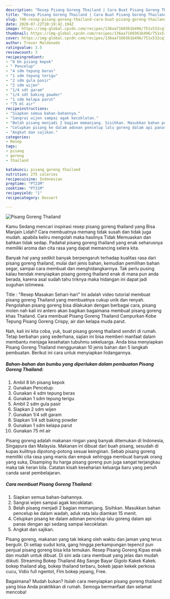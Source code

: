 ```yaml
---
description: "Resep Pisang Goreng Thailand | Cara Buat Pisang Goreng Thailand Yang Lezat"
title: "Resep Pisang Goreng Thailand | Cara Buat Pisang Goreng Thailand Yang Lezat"
slug: 746-resep-pisang-goreng-thailand-cara-buat-pisang-goreng-thailand-yang-lezat
date: 2020-07-22T10:19:42.194Z
image: https://img-global.cpcdn.com/recipes/136aa7160361b496/751x532cq70/pisang-goreng-thailand-foto-resep-utama.jpg
thumbnail: https://img-global.cpcdn.com/recipes/136aa7160361b496/751x532cq70/pisang-goreng-thailand-foto-resep-utama.jpg
cover: https://img-global.cpcdn.com/recipes/136aa7160361b496/751x532cq70/pisang-goreng-thailand-foto-resep-utama.jpg
author: Trevor Maldonado
ratingvalue: 3.5
reviewcount: 3
recipeingredient:
- "8 bh pisang kepok"
- " Pencelup"
- "4 sdm tepung beras"
- "1 sdm tepung terigu"
- "2 sdm gula pasir"
- "2 sdm wijen"
- "1/4 sdt garam"
- "1/4 sdt baking powder"
- "1 sdm kelapa parut"
- "75 ml air"
recipeinstructions:
- "Siapkan semua bahan-bahannya."
- "Sangrai wijen sampai agak kecoklatan."
- "Belah pisang menjadi 2 bagian memanjang. Sisihkan. Masukkan bahan pencelup ke dalam wadah, aduk rata lalu diamkan 15 menit."
- "Celupkan pisang ke dalam adonan pencelup lalu goreng dalam api panas dengan api sedang sampai kecoklatan."
- "Angkat dan sajikan."
categories:
- Resep
tags:
- pisang
- goreng
- thailand

katakunci: pisang goreng thailand 
nutrition: 275 calories
recipecuisine: Indonesian
preptime: "PT23M"
cooktime: "PT31M"
recipeyield: "1"
recipecategory: Dessert

---
```



![Pisang Goreng Thailand](https://img-global.cpcdn.com/recipes/136aa7160361b496/751x532cq70/pisang-goreng-thailand-foto-resep-utama.jpg)

Kamu Sedang mencari inspirasi resep pisang goreng thailand yang Bisa Manjain Lidah? Cara membuatnya memang tidak susah dan tidak juga mudah. apabila keliru mengolah maka hasilnya Tidak Memuaskan dan bahkan tidak sedap. Padahal pisang goreng thailand yang enak seharusnya memiliki aroma dan cita rasa yang dapat memancing selera kita.

Banyak hal yang sedikit banyak berpengaruh terhadap kualitas rasa dari pisang goreng thailand, mulai dari jenis bahan, kemudian pemilihan bahan segar, sampai cara membuat dan menghidangkannya. Tak perlu pusing kalau hendak menyiapkan pisang goreng thailand enak di mana pun anda berada, karena asal sudah tahu triknya maka hidangan ini dapat jadi suguhan istimewa.

Title : &#34;Resep Masakan Sehari-hari&#34; Ini adalah video tutorial membuat pisang goreng Thailand yang membuatnya cukup unik dan renyah. Pengolahan pisang goreng bisa dilakukan dengan berbagai cara, pisang molen nah kali ini antero akan bagikan bagaimana membuat pisang goreng khas Thailand. Cara membuat Pisang Goreng Thailand Campurkan Kobe Tepung Pisang Goreng Crispy, air dan kelapa muda parut.


Nah, kali ini kita coba, yuk, buat pisang goreng thailand sendiri di rumah. Tetap berbahan yang sederhana, sajian ini bisa memberi manfaat dalam membantu menjaga kesehatan tubuhmu sekeluarga. Anda bisa menyiapkan Pisang Goreng Thailand menggunakan 10 jenis bahan dan 5 langkah pembuatan. Berikut ini cara untuk menyiapkan hidangannya.

<!--inarticleads1-->

##### Bahan-bahan dan bumbu yang diperlukan dalam pembuatan Pisang Goreng Thailand:

1. Ambil 8 bh pisang kepok
1. Gunakan  Pencelup:
1. Gunakan 4 sdm tepung beras
1. Gunakan 1 sdm tepung terigu
1. Ambil 2 sdm gula pasir
1. Siapkan 2 sdm wijen
1. Gunakan 1/4 sdt garam
1. Siapkan 1/4 sdt baking powder
1. Gunakan 1 sdm kelapa parut
1. Gunakan 75 ml air


Pisang goreng adalah makanan ringan yang banyak ditemukan di Indonesia, Singapura dan Malaysia. Makanan ini dibuat dari buah pisang, sesudah di kupas kulitnya dipotong-potong sesuai keinginan. Sebab pisang goreng memiliki cita rasa yang manis dan empuk sehingga membuat banyak orang yang suka, Disamping itu harga pisang goreng pun juga sangat terjangkau maka tak heran bila. Catatan kisah keseharian keluarga baru yang penuh canda sarat pembelajaran. 

<!--inarticleads2-->

##### Cara membuat Pisang Goreng Thailand:

1. Siapkan semua bahan-bahannya.
1. Sangrai wijen sampai agak kecoklatan.
1. Belah pisang menjadi 2 bagian memanjang. Sisihkan. Masukkan bahan pencelup ke dalam wadah, aduk rata lalu diamkan 15 menit.
1. Celupkan pisang ke dalam adonan pencelup lalu goreng dalam api panas dengan api sedang sampai kecoklatan.
1. Angkat dan sajikan.


Pisang goreng, makanan yang tak lekang oleh waktu dan jaman yang terus bergulir. Di setiap sudut kota, gang hingga perkampungan tepencil pun penjual pisang goreng bisa kita temukan. Resep Pisang Goreng Kipas enak dan mudah untuk dibuat. Di sini ada cara membuat yang jelas dan mudah diikuti. Streaming Bokep Thailand Abg Sange Bayar Gigolo Kakek Kakek. bokep thailand abg, bokep thailand terbaru, bokeb japan kekek perkosa cucu, Vidio full ngentot, Flm bokep jepang, Free. 

Bagaimana? Mudah bukan? Itulah cara menyiapkan pisang goreng thailand yang bisa Anda praktikkan di rumah. Semoga bermanfaat dan selamat mencoba!

